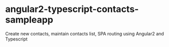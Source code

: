 # angular2-typescript-contacts-sampleapp
Create new contacts, maintain contacts list, SPA routing using Angular2 and Typescript
